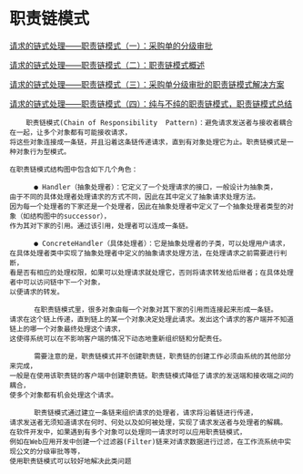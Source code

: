 # 职责链模式

[请求的链式处理——职责链模式（一）：采购单的分级审批](https://blog.csdn.net/lovelion/article/details/7420891)

[请求的链式处理——职责链模式（二）：职责链模式概述](https://blog.csdn.net/lovelion/article/details/7420893)

[请求的链式处理——职责链模式（三）：采购单分级审批的职责链模式解决方案](https://blog.csdn.net/lovelion/article/details/7420898)

[请求的链式处理——职责链模式（四）：纯与不纯的职责链模式，职责链模式总结](https://blog.csdn.net/lovelion/article/details/7420902)

```aidl
    职责链模式(Chain of Responsibility  Pattern)：避免请求发送者与接收者耦合在一起，让多个对象都有可能接收请求，
将这些对象连接成一条链，并且沿着这条链传递请求，直到有对象处理它为止。职责链模式是一种对象行为型模式。

在职责链模式结构图中包含如下几个角色：

      ● Handler（抽象处理者）：它定义了一个处理请求的接口，一般设计为抽象类，
由于不同的具体处理者处理请求的方式不同，因此在其中定义了抽象请求处理方法。
因为每一个处理者的下家还是一个处理者，因此在抽象处理者中定义了一个抽象处理者类型的对象（如结构图中的successor），
作为其对下家的引用。通过该引用，处理者可以连成一条链。

      ● ConcreteHandler（具体处理者）：它是抽象处理者的子类，可以处理用户请求，
在具体处理者类中实现了抽象处理者中定义的抽象请求处理方法，在处理请求之前需要进行判断，
看是否有相应的处理权限，如果可以处理请求就处理它，否则将请求转发给后继者；在具体处理者中可以访问链中下一个对象，
以便请求的转发。

      在职责链模式里，很多对象由每一个对象对其下家的引用而连接起来形成一条链。
请求在这个链上传递，直到链上的某一个对象决定处理此请求。发出这个请求的客户端并不知道链上的哪一个对象最终处理这个请求，
这使得系统可以在不影响客户端的情况下动态地重新组织链和分配责任。

      需要注意的是，职责链模式并不创建职责链，职责链的创建工作必须由系统的其他部分来完成，
一般是在使用该职责链的客户端中创建职责链。职责链模式降低了请求的发送端和接收端之间的耦合，
使多个对象都有机会处理这个请求。

      职责链模式通过建立一条链来组织请求的处理者，请求将沿着链进行传递，
请求发送者无须知道请求在何时、何处以及如何被处理，实现了请求发送者与处理者的解耦。
在软件开发中，如果遇到有多个对象可以处理同一请求时可以应用职责链模式，
例如在Web应用开发中创建一个过滤器(Filter)链来对请求数据进行过滤，在工作流系统中实现公文的分级审批等等，
使用职责链模式可以较好地解决此类问题


```